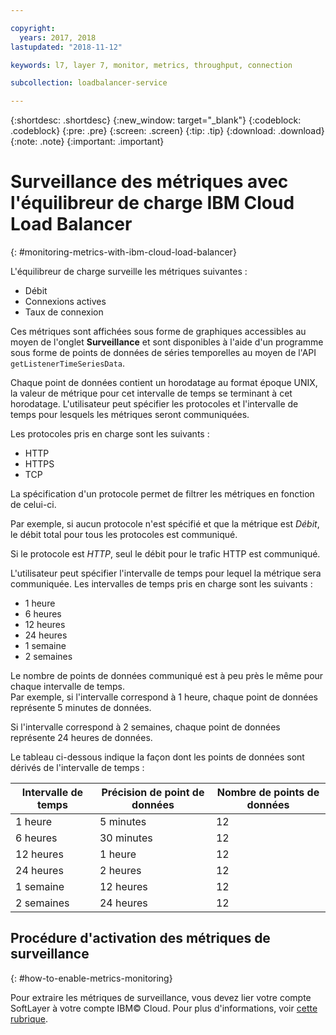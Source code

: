 ```yaml
---

copyright:
  years: 2017, 2018
lastupdated: "2018-11-12"

keywords: l7, layer 7, monitor, metrics, throughput, connection

subcollection: loadbalancer-service

---
```


{:shortdesc: .shortdesc}
{:new_window: target="_blank"}
{:codeblock: .codeblock}
{:pre: .pre}
{:screen: .screen}
{:tip: .tip}
{:download: .download}
{:note: .note}
{:important: .important}

# Surveillance des métriques avec l'équilibreur de charge IBM Cloud Load Balancer
{: #monitoring-metrics-with-ibm-cloud-load-balancer}

L'équilibreur de charge surveille les métriques suivantes :

* Débit
* Connexions actives
* Taux de connexion

Ces métriques sont affichées sous forme de graphiques accessibles au moyen de l'onglet **Surveillance** et sont disponibles à l'aide d'un programme sous forme de points de données de séries temporelles au moyen de l'API `getListenerTimeSeriesData`.

Chaque point de données contient un horodatage au format époque UNIX, la valeur de métrique pour cet intervalle de temps se terminant à cet horodatage. L'utilisateur peut spécifier les protocoles et l'intervalle de temps pour lesquels les métriques seront communiquées.

Les protocoles pris en charge sont les suivants :

* HTTP
* HTTPS
* TCP

La spécification d'un protocole permet de filtrer les métriques en fonction de celui-ci.

Par exemple, si aucun protocole n'est spécifié et que la métrique est *Débit*, le débit total pour tous les protocoles est communiqué.

Si le protocole est *HTTP*, seul le débit pour le trafic HTTP est communiqué.

L'utilisateur peut spécifier l'intervalle de temps pour lequel la métrique sera communiquée. Les intervalles de temps pris en charge sont les suivants :

* 1 heure
* 6 heures
* 12 heures
* 24 heures
* 1 semaine
* 2 semaines

Le nombre de points de données communiqué est à peu près le même pour chaque intervalle de temps.  
Par exemple, si l'intervalle correspond à 1 heure, chaque point de données représente 5 minutes de données.

Si l'intervalle correspond à 2 semaines, chaque point de données représente 24 heures de données.

Le tableau ci-dessous indique la façon dont les points de données sont dérivés de l'intervalle de temps :

| Intervalle de temps | Précision de point de données | Nombre de points de données |                                                                                              
| ------------------------------------------ | --------------------------------------------------- | -------------------|
| 1 heure    | 5 minutes | 12   |
| 6 heures   | 30 minutes | 12  |
| 12 heures  | 1 heure | 12 |
| 24 heures  | 2 heures | 12 |
| 1 semaine    | 12 heures | 12 |
| 2 semaines  | 24 heures | 12 |

## Procédure d'activation des métriques de surveillance
{: #how-to-enable-metrics-monitoring}

Pour extraire les métriques de surveillance, vous devez lier votre compte SoftLayer à votre compte IBM© Cloud. Pour plus d'informations, voir [cette rubrique](/docs/account?topic=account-unifyingaccounts#link_accounts).
